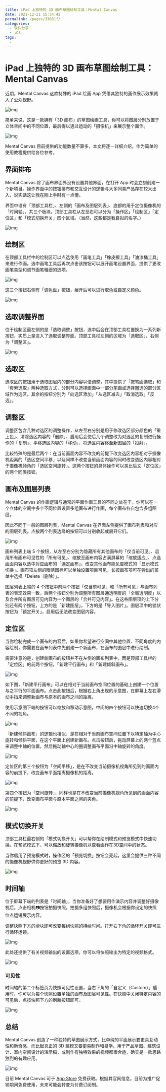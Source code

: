 ```yaml
---
title: iPad 上独特的 3D 画布草图绘制工具：Mental Canvas
date: 2021-12-21 15:54:42
permalink: /pages/33881f/
categories:
  - 软件分享
  - iOS
tags:
  - 
---
```

# iPad 上独特的 3D 画布草图绘制工具：Mental Canvas

近期，Mental Canvas 这款特殊的 iPad 绘画 App 凭借其独特的画作展示效果闯入了公众视野。

![img](https://cdn.sspai.com/2021/11/24/635b3592e9f9029e10757221497c4faf.gif)

简单来说，这是一款拥有「3D 画布」的草图绘画工具，你可以将图层分别放置于立体空间中的不同位置，最后得以通过运动的「摄像机」来展示整个画作。

![img](https://cdn.sspai.com/2021/11/24/ce7022e3c92cec4cea5b0862ee0469fa.gif)

Mental Canvas 目前提供的功能数量不算多，本文将逐一详细介绍，作为简单的使用教程提供给各位参考。  

## 界面排布

Mental Canvas 除了画布界面外没有设置其他界面，在打开 App 时会立刻创建一个新项目。操作界面中的按钮排布和交互设计的逻辑与大多同类产品存在较大出入，说实话这让我在刚上手时有一点懵。

界面中设有「顶部工具栏」、左侧的「画布及图层列表」、底部的用于定位摄像机的「时间轴」，共三个板块。顶部工具栏从左至右可以分为「操作区」「绘制区」「定位区」和「模式切换开关」四个区域。（当然，这些都是我自拟的名字。）

![img](https://cdn.sspai.com/2021/11/24/43947c3333230894cbfd0baa149b4275.png?imageView2/2/w/1120/q/90/interlace/1/ignore-error/1)

## 绘制区

在顶部工具栏中的绘制区可以点选使用「画笔工具」「橡皮擦工具」「油漆桶工具」来进行作画。选中画笔工具后再次点击该按钮可以展开画笔设置界面，提供了更改画笔类型和调节画笔粗细的选项。

![img](https://cdn.sspai.com/2021/11/24/cf411e9e1d45ad76ce2eb616ed49fe2d.png?imageView2/2/w/1120/q/90/interlace/1/ignore-error/1)

这三个按钮右侧有「调色盘」按钮，展开后可以进行取色或自定义颜色。

![img](https://cdn.sspai.com/2021/11/24/a89c4077de20b55e82a49cdabdb17412.jpeg?imageView2/2/w/1120/q/90/interlace/1/ignore-error/1)

## 选取调整界面

位于绘制区最左侧的是「选取调整」按钮，选中后会在顶部工具栏置换为一系列新按钮，实质上是进入了选取调整界面。顶部工具栏左侧的区域为「选取区」，右侧为「调整区」。

![img](https://cdn.sspai.com/2021/11/24/e4838e7882da77c53b3f1746425381f2.png?imageView2/2/w/1120/q/90/interlace/1/ignore-error/1)

## 选取区

选取区的按钮用于选取图层内的部分内容以便调整，其中提供了「按笔画选取」和「套索选取」两种选取方式，分别可以选择画面中一部分笔画或选择圈选的部分区域作为选区。其余的按钮分别为「向选区添加」「从选区减去」「取消选取」「反选」。

## 调整区

调整区包含几种对选区的调整操作，从左至右分别是用于修改选区部分颜色的「重上色」、清除选区内容的「删除」、启用后会使后几个调整改为对选区的复制进行操作的「复制」、平移选区内容的「移动」、将选区内容移至新图层的「投射」。

比较特殊的是最后两个：在当前画面内容不改变的前提下改变选区内容相对于摄像机距离的「选区空间平移」以及同样不改变当前画面内容的同时改变选区内容相对于摄像机倾角的「选区空间旋转」。这两个按钮的具体操作可以类比后文「定位区」的两个同类按钮。

## 画布及图层列表

Mental Canvas 的作画逻辑与通常的平面作画工具的不同之处在于，你可以在一个立体的空间中多个不同位置设置多组画布进行作画，每个画布各自包含多组图层。

因此不同于一般的图层列表，Mental Canvas 在界面左侧提供了画布列表和对应的图层列表。点按两个列表边缘的按钮可以分别收起或展开它们。

![img](https://cdn.sspai.com/2021/11/24/b995632d486dcbfbe30fb6ba22a69cbc.png?imageView2/2/w/1120/q/90/interlace/1/ignore-error/1)

画布列表上端 5 个按钮，从左至右分别为隐藏所有其他画布的「仅当前可见」、启用所有画布可见性的「所有可见」、缩放至画布内容占满屏幕的「缩放适应」、点选画面内容以选中对应画布的「选定画布」、改变其他画布能见度模式的「显示模式切换」。画布项左侧的眼睛图标可以单独设置项目可见，长按画布项可在弹出的菜单中选择「Delete（删除）」。

图层列表上端的 4 个按钮中前两个按钮「仅当前可见」和「所有可见」与画布列表的表现效果一致，后两个按钮分别为调整所有图层通透明度的「全局透明度」以及合并所有图层可见内容为一个图层的「合并可见内容」。在这些图层项的上下分别还有两个按钮，上方的是「新建图层」，下方的是「导入图片」。图层项中的锁状按钮为「锁定开关」，启用后无法改变图层内容。

## 定位区

当你绘制完成一个画布的内容后，如果你希望进行空间中其他位置、不同角度的内容绘制，你需要在画布列表中先创建一个新画布，在画布的图层中进行绘制。

需要注意的是，创建新画布的按钮并不在左侧的画布列表中，而是顶部工具栏的「定位区」的前两个按钮，「新建平行画布」和「新建倾斜画布」。

![img](https://cdn.sspai.com/2021/11/24/db8c010a6e84ead1b8054f4a20779b6c.png?imageView2/2/w/1120/q/90/interlace/1/ignore-error/1)

如下图，「新建平行画布」可以在相对于当前画布空间位置的基础上创建一个位置与之平行的平面画布。点击此按钮后，根据右上角出现的示意图，在屏幕上左右滑动手指来调整新画布与原本的画布之间的距离。

使用示意图下端的按钮可以缩放和移动示意图，中间的四个按钮可以快速切换4个不同的视角。

![img](https://cdn.sspai.com/2021/11/24/34174980c9dba36181b92aa05c68ef82.png?imageView2/2/w/1120/q/90/interlace/1/ignore-error/1)

「新建倾斜画布」的逻辑也相似，是在相对于当前画布空间位置下以特定轴为中心旋转和倾斜平面，在这个平面上创建新画布。点击按钮后，拖动屏幕上的两个蓝点来调整中轴的位置，然后拖动轴中心的圈调整画布平面沿中轴旋转的角度。

![img](https://cdn.sspai.com/2021/11/24/5ead7cdfe0b72188dce72a8e7994dd2a.png?imageView2/2/w/1120/q/90/interlace/1/ignore-error/1)

定位区的第三个按钮为「空间平移」，是在不改变当前摄像机视角所见到的画面内容的前提下，改变画布平面距离摄像机的距离。

![img](https://cdn.sspai.com/2021/11/24/1ff2c11ecee374076c868476e8f269b6.png?imageView2/2/w/1120/q/90/interlace/1/ignore-error/1)

第四个按钮为「空间旋转」，同样也是在不改变当前摄像机视角所见到的画面内容的前提下，改变画布平面与原本平面之间的夹角。

![img](https://cdn.sspai.com/2021/11/24/b8ce1ac52f3aad39480f24bae1f7d467.png?imageView2/2/w/1120/q/90/interlace/1/ignore-error/1)

## 模式切换开关

顶部工具栏最右侧的「模式切换开关」可以帮你在绘制模式和预览模式中快速切换。在预览模式下，可以缩放和旋转摄像机以查看画作在3D空间中的状态。

当你启用了预览模式时，操作区的「预览切换」按钮会亮起，这里会提供三种不同的摄像机视野供你更好的预览 3D 内容。

![img](https://cdn.sspai.com/2021/11/24/9d7f7e4c2294b5d63edbdfa9bf325729.jpeg?imageView2/2/w/1120/q/90/interlace/1/ignore-error/1)

## 时间轴

位于屏幕下端的列表是「时间轴」，当你准备好了想要用作演示内容并调整好摄像机后，点击相机📷按钮拍摄快照。拍摄多组快照后，摄像机会根据你设定的快照位点运镜展示内容。

调整快照下方的滑块即可改变每组快照的持续时间。打开右下角的循环开关即可进行循环运镜。

![img](https://cdn.sspai.com/2021/11/24/cad1a8267a0390be445b403722594209.jpg?imageView2/2/w/1120/q/90/interlace/1/ignore-error/1)

此处还提供了有关视频输出的设置选项，你可以将快照输出为特定的视频格式。

![img](https://cdn.sspai.com/2021/11/24/af10e551fc295eb1fec28ee0a7b37b77.jpg?imageView2/2/w/1120/q/90/interlace/1/ignore-error/1)

### 可见性

时间轴的第二个标签页为快照可见性设置，当右下角的「自定义（Custom）」启用时，你可以为每个快照设置单独的画布及图层可见性。在快照中关闭特定内容的可见后，点按快照下方的刷新按钮即可。

![img](https://cdn.sspai.com/2021/11/24/8427cfe7b3c5863bd2c4e39481e67cfa.jpg?imageView2/2/w/1120/q/90/interlace/1/ignore-error/1)

## 总结

Mental Canvas 创造了一种独特的草图展示方式，比单纯的平面展示要更具互动性和新奇感，而比起真正的 3D 建模又要更易制作和易学。用于产品草图、建筑设计、室内空间设计的演示稿，或制作有独特效果的视频都很合适，确实是一款思路独到的有趣应用。

![img](https://cdn.sspai.com/2021/11/24/92d536edc89a5f9624854ca8255c9e56.gif)

目前 Mental Canvas 可于 [App Store](https://apps.apple.com/cn/app/apple-store/id1462179740?mt=8) 免费获取。根据其官网信息，目前为推广促销期间免费使用，未来可能会转变为付费订阅制。